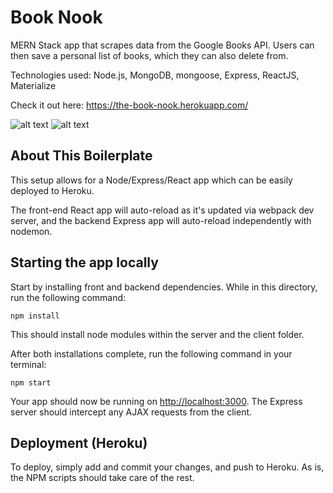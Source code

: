 # Book Nook

MERN Stack app that scrapes data from the Google Books API. Users can then save a personal list of books, which they can also delete from. 

Technologies used: Node.js, MongoDB, mongoose, Express, ReactJS, Materialize

Check it out here: https://the-book-nook.herokuapp.com/

![alt text](https://raw.githubusercontent.com/sethbaldridge87/book_nook/master/book1.PNG)
![alt text](https://raw.githubusercontent.com/sethbaldridge87/book_nook/master/book2.PNG)

## About This Boilerplate

This setup allows for a Node/Express/React app which can be easily deployed to Heroku.

The front-end React app will auto-reload as it's updated via webpack dev server, and the backend Express app will auto-reload independently with nodemon.

## Starting the app locally

Start by installing front and backend dependencies. While in this directory, run the following command:

```
npm install
```

This should install node modules within the server and the client folder.

After both installations complete, run the following command in your terminal:

```
npm start
```

Your app should now be running on <http://localhost:3000>. The Express server should intercept any AJAX requests from the client.

## Deployment (Heroku)

To deploy, simply add and commit your changes, and push to Heroku. As is, the NPM scripts should take care of the rest.
